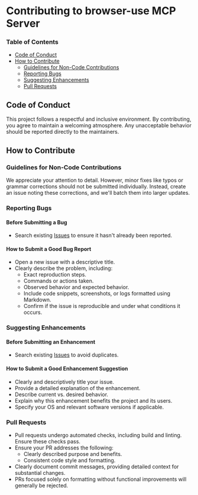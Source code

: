 # Contributing to browser-use MCP Server

### Table of Contents

- [Code of Conduct](#code-of-conduct)
- [How to Contribute](#how-to-contribute)
  - [Guidelines for Non-Code Contributions](#guidelines-for-non-code-contributions)
  - [Reporting Bugs](#reporting-bugs)
  - [Suggesting Enhancements](#suggesting-enhancements)
  - [Pull Requests](#pull-requests)

## Code of Conduct

This project follows a respectful and inclusive environment. By contributing, you agree to maintain a welcoming atmosphere. Any unacceptable behavior should be reported directly to the maintainers.

## How to Contribute

### Guidelines for Non-Code Contributions

We appreciate your attention to detail. However, minor fixes like typos or grammar corrections should not be submitted individually. Instead, create an issue noting these corrections, and we'll batch them into larger updates.

### Reporting Bugs

#### Before Submitting a Bug

- Search existing [Issues](https://github.com/co-browser/browser-use-mcp-server/issues) to ensure it hasn't already been reported.

#### How to Submit a Good Bug Report

- Open a new issue with a descriptive title.
- Clearly describe the problem, including:
  - Exact reproduction steps.
  - Commands or actions taken.
  - Observed behavior and expected behavior.
  - Include code snippets, screenshots, or logs formatted using Markdown.
  - Confirm if the issue is reproducible and under what conditions it occurs.

### Suggesting Enhancements

#### Before Submitting an Enhancement

- Search existing [Issues](https://github.com/co-browser/browser-use-mcp-server/issues) to avoid duplicates.

#### How to Submit a Good Enhancement Suggestion

- Clearly and descriptively title your issue.
- Provide a detailed explanation of the enhancement.
- Describe current vs. desired behavior.
- Explain why this enhancement benefits the project and its users.
- Specify your OS and relevant software versions if applicable.

### Pull Requests

- Pull requests undergo automated checks, including build and linting. Ensure these checks pass.
- Ensure your PR addresses the following:
  - Clearly described purpose and benefits.
  - Consistent code style and formatting.
- Clearly document commit messages, providing detailed context for substantial changes.
- PRs focused solely on formatting without functional improvements will generally be rejected.
